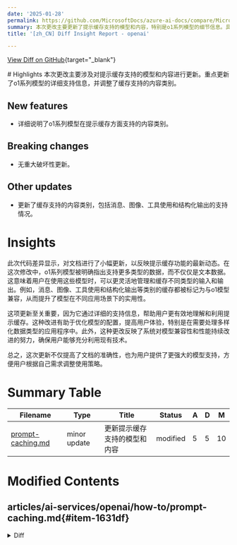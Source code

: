 ```yaml
---
date: '2025-01-28'
permalink: https://github.com/MicrosoftDocs/azure-ai-docs/compare/MicrosoftDocs:9cc44af...MicrosoftDocs:2067774
summary: 本次更改主要更新了提示缓存支持的模型和内容，特别是o1系列模型的细节信息。具体来说，新增加了o1系列模型在提示缓存方面支持的内容类别，同时明确更新了消息、图像、工具使用和结构化输出等类型的缓存支持情况。此次修改没有重大的破坏性更新，旨在提升用户对提示缓存功能的理解和利用，增强模型在多样化数据类型应用中的实用性。整体而言，这次更新提升了文档的准确性和用户体验，使得用户能够更灵活地管理输入和输出。
title: '[zh_CN] Diff Insight Report - openai'

---
```


[View Diff on GitHub](https://github.com/MicrosoftDocs/azure-ai-docs/compare/MicrosoftDocs:9cc44af...MicrosoftDocs:2067774){target="_blank"}

<format>
# Highlights
本次更改主要涉及对提示缓存支持的模型和内容进行更新。重点更新了o1系列模型的详细支持信息，并调整了缓存支持的内容类别。

## New features
- 详细说明了o1系列模型在提示缓存方面支持的内容类别。

## Breaking changes
- 无重大破坏性更新。

## Other updates
- 更新了缓存支持的内容类别，包括消息、图像、工具使用和结构化输出的支持情况。

# Insights
此次代码差异显示，对文档进行了小幅更新，以反映提示缓存功能的最新动态。在这次修改中，o1系列模型被明确指出支持更多类型的数据，而不仅仅是文本数据。这意味着用户在使用这些模型时，可以更灵活地管理和缓存不同类型的输入和输出。例如，消息、图像、工具使用和结构化输出等类别的缓存都被标记为与o1模型兼容，从而提升了模型在不同应用场景下的实用性。

这项更新至关重要，因为它通过详细的支持信息，帮助用户更有效地理解和利用提示缓存。这种改进有助于优化模型的配置，提高用户体验，特别是在需要处理多样化数据类型的应用程序中。此外，这种更改反映了系统对模型兼容性和性能持续改进的努力，确保用户能够充分利用现有技术。

总之，这次更新不仅提高了文档的准确性，也为用户提供了更强大的模型支持，方便用户根据自己需求调整使用策略。
</format>

# Summary Table
|  Filename  | Type |    Title    | Status | A  | D  | M  |
|------------|------|-------------|--------|----|----|----|
| [prompt-caching.md](#item-1631df) | minor update | 更新提示缓存支持的模型和内容 | modified | 5 | 5 | 10 | 


# Modified Contents
## articles/ai-services/openai/how-to/prompt-caching.md{#item-1631df}

<details>
<summary>Diff</summary>
````diff
@@ -75,16 +75,16 @@ A single character difference in the first 1,024 tokens will result in a cache m
 
 ## What is cached?
 
-The o1-series models are text only and don't support system messages, images, tool use/function calling, or structured outputs. This limits the efficacy of prompt caching for these models to the user/assistant portions of the messages array which are less likely to have an identical 1024 token prefix.
+o1-series models feature support varies by model. For more details, see our dedicated [reasoning models guide](./reasoning.md). 
 
 Prompt caching is supported for:
 
 |**Caching supported**|**Description**|**Supported models**|
 |--------|--------|--------|
-| **Messages** | The complete messages array: system, user, and assistant content | `gpt-4o`<br/>`gpt-4o-mini`<br/>`gpt-4o-realtime-preview` (version 2024-12-17) |
-| **Images** | Images included in user messages, both as links or as base64-encoded data. The detail parameter must be set the same across requests. | `gpt-4o`<br/>`gpt-4o-mini` |
-| **Tool use** | Both the messages array and tool definitions. | `gpt-4o`<br/>`gpt-4o-mini`<br/>`gpt-4o-realtime-preview` (version 2024-12-17) |
-| **Structured outputs** | Structured output schema is appended as a prefix to the system message. | `gpt-4o`<br/>`gpt-4o-mini` |
+| **Messages** | The complete messages array: system, developer, user, and assistant content | `gpt-4o`<br/>`gpt-4o-mini`<br/>`gpt-4o-realtime-preview` (version 2024-12-17) <br> `o1` (version 2024-12-17) |
+| **Images** | Images included in user messages, both as links or as base64-encoded data. The detail parameter must be set the same across requests. | `gpt-4o`<br/>`gpt-4o-mini` <br> `o1` (version 2024-12-17)  |
+| **Tool use** | Both the messages array and tool definitions. | `gpt-4o`<br/>`gpt-4o-mini`<br/>`gpt-4o-realtime-preview` (version 2024-12-17) <br> `o1` (version 2024-12-17) |
+| **Structured outputs** | Structured output schema is appended as a prefix to the system message. | `gpt-4o`<br/>`gpt-4o-mini` <br> `o1` (version 2024-12-17) |
 
 To improve the likelihood of cache hits occurring, you should structure your requests such that repetitive content occurs at the beginning of the messages array.
 
````
</details>

### Summary

```json
{
    "modification_type": "minor update",
    "modification_title": "更新提示缓存支持的模型和内容"
}
```

### Explanation
此次修改主要更新了关于提示缓存支持的模型和内容的信息。在原文中，o1系列模型被描述为仅支持文本，而此次修改增加了对o1系列模型的详细支持信息。此外，缓存支持的内容类别也进行了相应的调整，包括对消息、图像、工具使用和结构化输出的支持情况，尤其是结构化输出现在也被标注为可以与o1模型兼容。这次更新提高了用户对不同模型在缓存方面能力的理解，有助于用户更有效地配置和使用这些模型。


